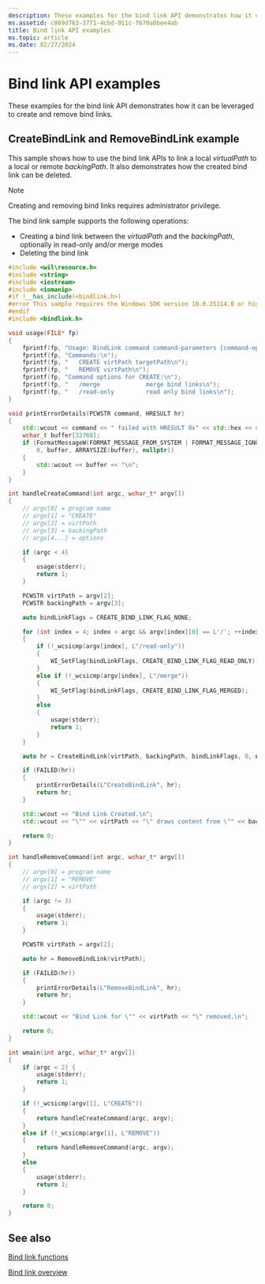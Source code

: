 ```yaml
---
description: These examples for the bind link API demonstrates how it can be leveraged to create and remove bind links.
ms.assetid: c869d763-3771-4cbd-911c-f670a0bee4ab
title: Bind link API examples
ms.topic: article
ms.date: 02/27/2024
---
```


# Bind link API examples

These examples for the bind link API demonstrates how it can be leveraged to create and remove bind links.

## CreateBindLink and RemoveBindLink example

This sample shows how to use the bind link APIs to link a local *virtualPath* to a local or remote *backingPath*. It also demonstrates how the created bind link can be deleted.

> [!NOTE]
> Creating and removing bind links requires administrator privilege.

The bind link sample supports the following operations:

- Creating a bind link between the *virtualPath* and the *backingPath*, optionally in read-only and/or merge modes
- Deleting the bind link

```cpp
#include <wil\resource.h>
#include <string>
#include <iostream>
#include <iomanip>
#if !__has_include(<bindlink.h>)
#error This sample requires the Windows SDK version 10.0.25314.0 or higher.
#endif
#include <bindlink.h>

void usage(FILE* fp)
{
    fprintf(fp, "Usage: BindLink command command-parameters [command-options]\n");
    fprintf(fp, "Commands:\n");
    fprintf(fp, "   CREATE virtPath targetPath\n");
    fprintf(fp, "   REMOVE virtPath\n");
    fprintf(fp, "Command options for CREATE:\n");
    fprintf(fp, "   /merge             merge bind links\n");
    fprintf(fp, "   /read-only         read only bind links\n");
}

void printErrorDetails(PCWSTR command, HRESULT hr)
{
    std::wcout << command << " failed with HRESULT 0x" << std::hex << std::setw(8) << std::setfill(L'0') << hr << "\n";
    wchar_t buffer[32768];
    if (FormatMessageW(FORMAT_MESSAGE_FROM_SYSTEM | FORMAT_MESSAGE_IGNORE_INSERTS, nullptr, hr,
        0, buffer, ARRAYSIZE(buffer), nullptr))
    {
        std::wcout << buffer << "\n";
    }
}

int handleCreateCommand(int argc, wchar_t* argv[])
{
    // argv[0] = program name
    // argv[1] = "CREATE"
    // argv[2] = virtPath
    // argv[3] = backingPath
    // argv[4...] = options

    if (argc < 4)
    {
        usage(stderr);
        return 1;
    }

    PCWSTR virtPath = argv[2];
    PCWSTR backingPath = argv[3];

    auto bindLinkFlags = CREATE_BIND_LINK_FLAG_NONE;

    for (int index = 4; index < argc && argv[index][0] == L'/'; ++index)
    {
        if (!_wcsicmp(argv[index], L"/read-only"))
        {
            WI_SetFlag(bindLinkFlags, CREATE_BIND_LINK_FLAG_READ_ONLY);
        }
        else if (!_wcsicmp(argv[index], L"/merge"))
        {
            WI_SetFlag(bindLinkFlags, CREATE_BIND_LINK_FLAG_MERGED);
        }
        else
        {
            usage(stderr);
            return 1;
        }
    }

    auto hr = CreateBindLink(virtPath, backingPath, bindLinkFlags, 0, nullptr);

    if (FAILED(hr))
    {
        printErrorDetails(L"CreateBindLink", hr);
        return hr;
    }

    std::wcout << "Bind Link Created.\n";
    std::wcout << "\"" << virtPath << "\" draws content from \"" << backingPath << "\"\n";

    return 0;
}

int handleRemoveCommand(int argc, wchar_t* argv[])
{
    // argv[0] = program name
    // argv[1] = "REMOVE"
    // argv[2] = virtPath

    if (argc != 3)
    {
        usage(stderr);
        return 1;
    }

    PCWSTR virtPath = argv[2];

    auto hr = RemoveBindLink(virtPath);

    if (FAILED(hr))
    {
        printErrorDetails(L"RemoveBindLink", hr);
        return hr;
    }

    std::wcout << "Bind Link for \"" << virtPath << "\" removed.\n";

    return 0;
}

int wmain(int argc, wchar_t* argv[])
{
    if (argc < 2) {
        usage(stderr);
        return 1;
    }

    if (!_wcsicmp(argv[1], L"CREATE"))
    {
        return handleCreateCommand(argc, argv);
    }
    else if (!_wcsicmp(argv[1], L"REMOVE"))
    {
        return handleRemoveCommand(argc, argv);
    }
    else
    {
        usage(stderr);
        return 1;
    }

    return 0;
}
```

## See also

[Bind link functions](bindlink-api-functions.md)

[Bind link overview](bindlink-overview.md)
